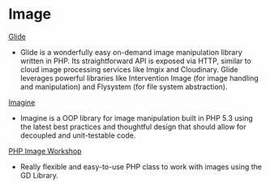 # Image #

[Glide](https://github.com/thephpleague/glide)

 * Glide is a wonderfully easy on-demand image manipulation library written in PHP. Its straightforward API is exposed via HTTP, similar to cloud image processing services like Imgix and Cloudinary. Glide leverages powerful libraries like Intervention Image (for image handling and manipulation) and Flysystem (for file system abstraction).

[Imagine](http://imagine.readthedocs.org/en/latest/index.html)

 * Imagine is a OOP library for image manipulation built in PHP 5.3 using the latest best practices and thoughtful design that should allow for decoupled and unit-testable code.

[PHP Image Workshop](https://github.com/Sybio/ImageWorkshop)

 * Really flexible and easy-to-use PHP class to work with images using the GD Library.
